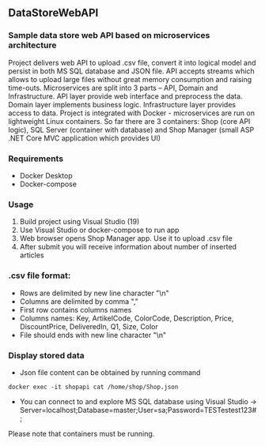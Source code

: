 ## DataStoreWebAPI
### Sample data store web API based on microservices architecture
Project delivers web API to upload .csv file, convert it into logical model and persist in both MS SQL database and JSON file. API accepts streams which allows to upload large files without great memory consumption and raising time-outs. Microservices are split into 3 parts – API, Domain and Infrastructure. API layer provide web interface and preprocess the data. Domain layer implements business logic. Infrastructure layer provides access to data. Project is integrated with Docker  - microservices are run on lightweight Linux containers. So far there are 3 containers: Shop (core API logic), SQL Server (container with database) and Shop Manager (small ASP .NET Core  MVC application which provides UI)
### Requirements
- Docker Desktop  
- Docker-compose
### Usage
1. Build project using Visual Studio (19)
2. Use Visual Studio or docker-compose to run app
3. Web browser opens Shop Manager app. Use it to upload .csv file
4. After submit you will receive information about number of inserted articles
### .csv file format:
- Rows are delimited by new line character "\n"
- Columns are delimited by comma ","
- First row contains columns names
- Columns names: Key, ArtikelCode, ColorCode, Description, Price, DiscountPrice, DeliveredIn, Q1, Size, Color
- File should ends with new line character "\n"
### Display stored data
- Json file content can be obtained by running command  
```
docker exec -it shopapi cat /home/shop/Shop.json
```
- You can connect to and explore MS SQL database using Visual Studio -> Server=localhost;Database=master;User=sa;Password=TESTestest123#;

Please note that containers must be running.